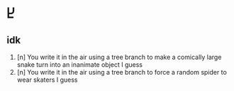 # Ⴞ
## idk

1. [n] You write it in the air using a tree branch to make a comically large snake turn into an inanimate object I guess
2. [n] You write it in the air using a tree branch to force a random spider to wear skaters I guess